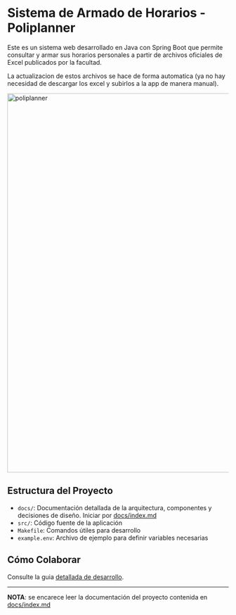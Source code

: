 # Sistema de Armado de Horarios - Poliplanner

Este es un sistema web desarrollado en Java con Spring Boot que permite consultar y armar sus
horarios personales a partir de archivos oficiales de Excel publicados por la facultad.

La actualizacion de estos archivos se hace de forma automatica (ya no hay necesidad de
descargar los excel y subirlos a la app de manera manual).

<img width="1690" height="862" alt="poliplanner" src="https://github.com/user-attachments/assets/4613af93-1f0c-468d-94ad-45e3b8ee80df" />

## Estructura del Proyecto

- `docs/`:
  Documentación detallada de la arquitectura, componentes y decisiones de diseño.
  Iniciar por [docs/index.md](docs/index.md)  
- `src/`:
  Código fuente de la aplicación  
- `Makefile`:
  Comandos útiles para desarrollo  
- `example.env`:
  Archivo de ejemplo para definir variables necesarias

## Cómo Colaborar

Consulte la guia [detallada de desarrollo](docs/workflow.md).

---

**NOTA**:
se encarece leer la documentación del proyecto contenida en [docs/index.md](docs/index.md)
